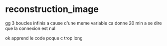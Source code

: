 # reconstruction_image

gg 3 boucles infinis a cause d'une meme variable ca donne 20 min a se dire que la connexion est nul

ok apprend le code pcque c trop long
